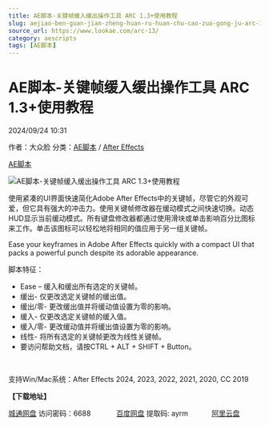```yaml
---
title: AE脚本-关键帧缓入缓出操作工具 ARC 1.3+使用教程
slug: aejiao-ben-guan-jian-zheng-huan-ru-huan-chu-cao-zuo-gong-ju-arc-1-3-shi-yong-jiao-cheng
source_url: https://www.lookae.com/arc-13/
category: aescripts
tags: [AE脚本]
---
```

# AE脚本-关键帧缓入缓出操作工具 ARC 1.3+使用教程

2024/09/24 10:31

作者：大众脸
分类：[AE脚本](https://www.lookae.com/after-effects/aescripts/) / [After Effects](https://www.lookae.com/after-effects/)

[AE脚本](https://www.lookae.com/tag/ae%e8%84%9a%e6%9c%ac/)

![AE脚本-关键帧缓入缓出操作工具 ARC 1.3+使用教程](https://www.lookae.com/wp-content/uploads/2023/06/ARC-for-Adobe-After-Effects.jpg "AE脚本-关键帧缓入缓出操作工具 ARC 1.3+使用教程-LookAE.com")

使用紧凑的UI界面快速简化Adob​​e After Effects中的关键帧，尽管它的外观可爱，但它具有强大的冲击力。使用关键帧修改器在缓动模式之间快速切换。动态HUD显示当前缓动模式。所有键盘修改器都通过使用滑块或单击影响百分比图标来工作。单击该图标可以轻松地将相同的值应用于另一组关键帧。

Ease your keyframes in Adobe After Effects quickly with a compact UI that packs a powerful punch despite its adorable appearance.

脚本特征：

* Ease – 缓入和缓出所有选定的关键帧。
* 缓出- 仅更改选定关键帧的缓出值。
* 缓出/零- 更改缓出值并将缓动值设置为零的影响。
* 缓入- 仅更改选定关键帧的缓入值。
* 缓入/零- 更改缓动值并将缓出值设置为零的影响。
* 线性- 将所有选定的关键帧更改为线性关键帧。
* 要访问帮助文档，请按CTRL + ALT + SHIFT + Button。

[﻿﻿﻿](https://cloud.video.taobao.com//play/u/705956171/p/1/e/6/t/1/414990390327.mp4)

支持Win/Mac系统：After Effects 2024, 2023, 2022, 2021, 2020, CC 2019

**【下载地址】**

[城通网盘](https://url70.ctfile.com/f/2827370-1373341849-897457?p=4431) 访问密码：6688             [百度网盘](https://pan.baidu.com/s/1IeaaiGsRB7UkOvvafhxsBg?pwd=ayrm) 提取码: ayrm            [阿里云盘](https://www.alipan.com/s/7VdzHWCyW95)
